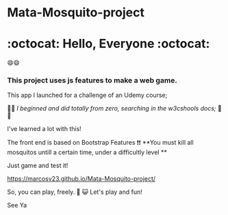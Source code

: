# Mata-Mosquito-project
# :octocat: Hello, Everyone :octocat:
:smile::smile:

### This project uses js features to make a  web game.
This app I launched for a challenge of an Udemy course;

:muscle::muscle:
*I beginned and did totally from zero, searching in the w3cshools docs;*
:notebook::notebook:

I've learned a lot with this!


The front end is based on Bootstrap Features
:exclamation::exclamation:
**You must kill all mosquitos untill a certain time, under a difficultly level **



Just game and test it! 

https://marcosv23.github.io/Mata-Mosquito-project/

So, you can play, freely. :blue_heart:
:smiley_cat:
Let's play and fun!


See Ya
